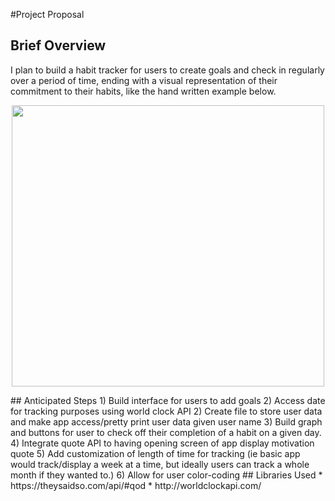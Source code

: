 #Project Proposal
## Brief Overview
I plan to build a habit tracker for users to create goals and check in regularly over a period of time, ending with a visual representation
of their commitment to their habits, like the hand written example below.
<p align="center">
  <img width="500" height="450" src="\apps\myApps\final-project-colleenxm\final-project\bin\data">
</p>
## Anticipated Steps
1) Build interface for users to add goals
2) Access date for tracking purposes using world clock API
2) Create file to store user data and make app access/pretty print user data given user name
3) Build graph and buttons for user to check off their completion of a habit on a given day.
4) Integrate quote API to having opening screen of app display motivation quote
5) Add customization of length of time for tracking (ie basic app would track/display a week at a time, but ideally users can track a whole
month if they wanted to.)
6) Allow for user color-coding
## Libraries Used
* https://theysaidso.com/api/#qod
* http://worldclockapi.com/

